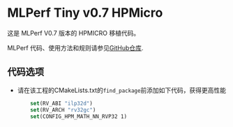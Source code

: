 # MLPerf Tiny v0.7 HPMicro

这是 MLPerf V0.7 版本的 HPMICRO 移植代码。

MLPerf 代码、使用方法和规则请参见[GitHub仓库](https://github.com/mlcommons/tiny).

## 代码选项

- 请在该工程的CMakeLists.txt的`find_package`前添加如下代码，获得更高性能
    ```cmake
        set(RV_ABI "ilp32d")
        set(RV_ARCH "rv32gc")
        set(CONFIG_HPM_MATH_NN_RVP32 1)
    ```
